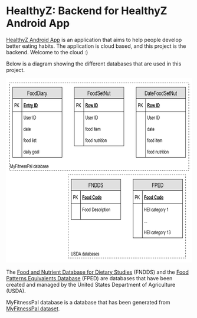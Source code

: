 # HealthyZ: Backend for HealthyZ Android App 

[HealthyZ Android App](https://github.com/fs1g17/HealthyApp) is an application that aims to help people develop better eating habits. The application is cloud based, and this project is the backend. Welcome to the cloud :)

Below is a diagram showing the different databases that are used in this project. 

<img src="/images/user_database_model.png" height=500>

The [Food and Nutrient Database for Dietary Studies](https://www.ars.usda.gov/northeast-area/beltsville-md-bhnrc/beltsville-human-nutrition-research-center/food-surveys-research-group/docs/fndds/) (FNDDS) and the [Food Patterns Equivalents Database](https://www.ars.usda.gov/northeast-area/beltsville-md-bhnrc/beltsville-human-nutrition-research-center/food-surveys-research-group/docs/fped-overview/) (FPED) are databases that have been created and managed by the United States Department of Agriculture (USDA). 

MyFitnessPal database is a database that has been generated from [MyFitnessPal dataset](https://www.researchgate.net/publication/305709786_Food_Logging_Dataset). 
